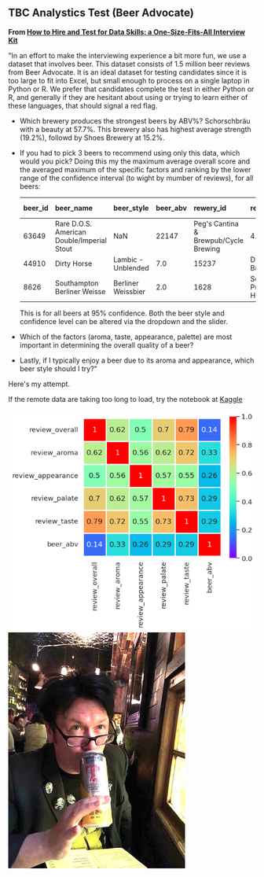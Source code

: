 ## TBC Analystics Test (Beer Advocate)

**From [How to Hire and Test for Data Skills: a One-Size-Fits-All Interview Kit](https://tcbanalytics.com/2016/01/29/how-to-hire-and-test-for-data-skills-a-one-size-fits-all-interview-kit/)**

"In an effort to make the interviewing experience a bit more fun, we use a dataset that involves beer. This dataset consists of 1.5 million beer reviews from Beer Advocate. It is an ideal dataset for testing candidates since it is too large to fit into Excel, but small enough to process on a single laptop in Python or R. We prefer that candidates complete the test in either Python or R, and generally if they are hesitant about using or trying to learn either of these languages, that should signal a red flag.

- Which brewery produces the strongest beers by ABV%?
  Schorschbräu with a beauty at 57.7%. This brewery also has highest average strength (19.2%), followd by Shoes Brewery at 15.2%.
  
- If you had to pick 3 beers to recommend using only this data, which would you pick?
  Doing this my the maximum average overall score and the averaged maximum of the specific factors and ranking by the lower range of the confidence 
  interval (to wight by mumber of reviews), for all beers:

  | beer_id   | beer_name  | beer_style | beer_abv  |rewery_id  | rewery_name | review_overall | +/- | review_others |+/-| No. reviews|
  | :---       | :---      | :---        | :---     | :---       | :---        | :---          | :--- | :---         | :--- | :---    |
  |63649|Rare D.O.S. American Double/Imperial Stout| NaN |22147| Peg's Cantina & Brewpub/Cycle Brewing|4.848485 |0.091719 |4.719697 |0.073459|33|  
  44910|Dirty Horse|Lambic - Unblended|7.0|15237|De Struise Brouwers|4.820513|0.092892|0.589744|0.081014|39|
  8626| Southampton Berliner Weisse|Berliner Weissbier|2.0|1628|Southampton Publick House|4.768293|0.092306|4.371951 |0.100824 |41|  

  This is for all beers at 95% confidence. Both the beer style and confidence level can be altered via the dropdown and the slider.

- Which of the factors (aroma, taste, appearance, palette) are most important in determining the overall quality of a beer?

- Lastly, if I typically enjoy a beer due to its aroma and appearance, which beer style should I try?"

Here's my attempt. 

If the remote data are taking too long to load, try the notebook at [Kaggle](https://www.kaggle.com/code/steviemooncat/beer-reviews)

![](https://raw.githubusercontent.com/steviecurran/beer-reviews/refs/heads/main/heatmap.png) ![](https://raw.githubusercontent.com/steviecurran/beer-reviews/refs/heads/main/IMG_1809%20copy.JPG)
